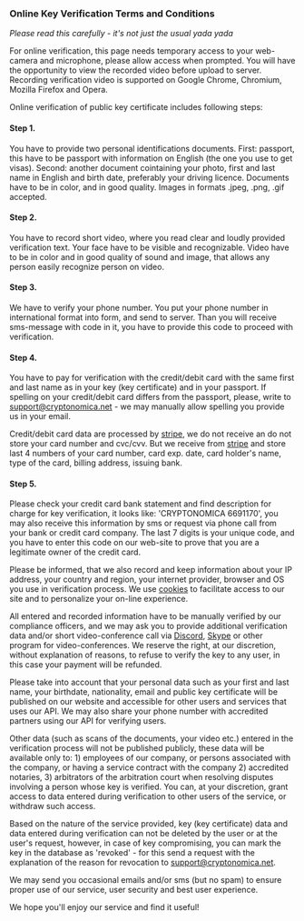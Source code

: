 ### Online Key Verification Terms and Conditions

*Please read this carefully - it's not just the usual yada yada*

For online verification, this page needs temporary access to your web-camera and microphone, please allow access when prompted.
You will have the opportunity to view the recorded video before upload to server.
Recording verification video is supported on Google Chrome, Chromium, Mozilla Firefox and Opera.

Online verification of public key certificate includes following steps:

#### Step 1.
You have to provide two personal identifications documents. First: passport, this have to be passport with information on English (the one you use to get visas). Second: another document cointaining your photo, first and last name in English and birth date, preferably your driving licence. Documents have to be in color, and in good quality. Images in formats .jpeg, .png, .gif accepted.

#### Step 2.
You have to record short video, where you read clear and loudly provided verification text. Your face have to be visible and recognizable. Video have to be in color and in good quality of sound and image, that allows any person easily recognize person on video.

#### Step 3.
We have to verify your phone number. You put your phone number in international format into form, and send to server. Than you will receive sms-message with code in it, you have to provide this code to proceed with verification.

#### Step 4.
You have to pay for verification with the credit/debit card with the same first and last name as in your key (key certificate) and in your passport. If spelling on your credit/debit card differs from the passport, please, write to support@cryptonomica.net - we may manually allow spelling you provide us in your email.

Credit/debit card data are processed by [stripe](https://stripe.com), we do not receive an do not store your card number and cvc/cvv. But we receive from  [stripe](https://stripe.com) and store last 4 numbers of your card number, card exp. date, card holder's name, type of the card, billing address, issuing bank.

#### Step 5.
Please check your credit card bank statement and find description for charge for key verification, it looks like: 'CRYPTONOMICA 6691170', you may also receive this information by sms or request via phone call from your bank or credit card company. The last 7 digits is your unique code, and you have to enter this code on our web-site to prove that you are a legitimate owner of the credit card. 

Please be informed, that we also record and keep information about your IP address, your country and region, your internet provider, browser and OS you use in verification process. We use [cookies](https://en.wikipedia.org/wiki/HTTP_cookie) to facilitate access to our site and to personalize your on-line experience. 

All entered and recorded information have to be manually verified by our compliance officers, and we may ask you to provide additional verification data and/or short video-conference call via [Discord](https://discordapp.com), [Skype](https://www.skype.com) or other program for video-conferences. We reserve the right, at our discretion, without explanation of reasons, to refuse to verify the key to any user, in this case your payment will be refunded.

Please take into account that your personal data such as your first and last name, your birthdate, nationality, email and public key certificate will be published on our website and accessible for other users and services that uses our API. We may also share your phone number with accredited partners using our API for verifying users.

Other data (such as scans of the documents, your video etc.) entered in the verification process will not be published publicly, these data will be available only to: 1) employees of our company, or persons associated with the company, or having a service contract with the company 2) accredited notaries, 3) arbitrators of the arbitration court when resolving disputes involving a person whose key is verified.
You can, at your discretion, grant access to data entered during verification to other users of the service, or withdraw such access. 

Based on the nature of the service provided, key (key certificate) data and data entered during verification can not be deleted by the user or at the user's request, however, in case of key compromising, you can mark the key in the database as 'revoked' - for this send a request with the explanation of the reason for revocation to [support@cryptonomica.net](support@cryptonomica.net).

We may send you occasional emails and/or sms (but no spam) to ensure proper use of our service, user security and best user experience.

We hope you'll enjoy our service and find it useful!

